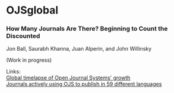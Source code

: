 # OJSglobal

### How Many Journals Are There? Beginning to Count the Discounted  
Jon Ball, Saurabh Khanna, Juan Alperin, and John Willinsky  
  
  (Work in progress)  
  
  Links:  
  [Global timelapse of Open Journal Systems' growth](https://pkp.sfu.ca/ojs/stats/)  
  [Journals actively using OJS to publish in 59 different languages](https://docs.google.com/document/d/103l90P0OuM0muOsmUYlnProG_Xo9yBR4IQ6INB21WaE/edit)
